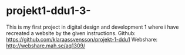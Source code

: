 # projekt1-ddu1-3-
This is my first project in digital design and development 1 where i have recreated a website by the given instructions. 
Github: https://github.com/klaraassvensson/projekt-1-ddu1
Webshare: http://webshare.mah.se/aq1309/